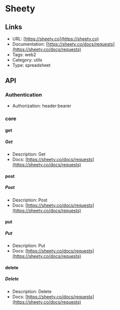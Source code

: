# Sheety

## Links

* URL: [https://sheety.co](https://sheety.co)
* Documentation: [https://sheety.co/docs/requests](https://sheety.co/docs/requests)
* Tags: web2
* Category: utils
* Type: spreadsheet

## API

### Authentication

* Authorization: header:bearer

### core

#### get

##### Get

* Description: Get
* Docs: [https://sheety.co/docs/requests](https://sheety.co/docs/requests)

#### post

##### Post

* Description: Post
* Docs: [https://sheety.co/docs/requests](https://sheety.co/docs/requests)

#### put

##### Put

* Description: Put
* Docs: [https://sheety.co/docs/requests](https://sheety.co/docs/requests)

#### delete

##### Delete

* Description: Delete
* Docs: [https://sheety.co/docs/requests](https://sheety.co/docs/requests)
